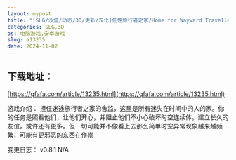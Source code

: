 ```yaml
---
layout: mypost
title: "[SLG/沙盒/动态/3D/更新/汉化]任性旅行者之家/Home for Wayward Travellers[Ver0.8.1][PC+安卓/4G]"
categories: SLG,3D
os: 电脑游戏,安卓游戏
slug: a13235
date: 2024-11-02
---
```


## 下载地址：

[https://qfafa.com/article/13235.html](https://qfafa.com/article/13235.html)

游戏介绍：
担任迷途旅行者之家的舍监，这里是所有迷失在时间中的人的家。你的任务是照看他们，让他们开心，并阻止他们不小心破坏时空连续体。建立长久的友谊，或许还有更多。但一切可能并不像看上去那么简单时空异常现象越来越频繁，可能有更邪恶的东西在作祟

变更日志：
v0.8.1
N/A
